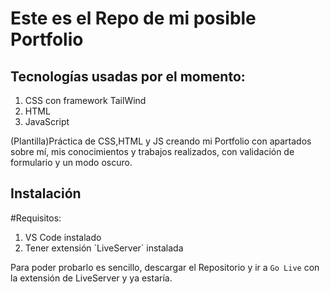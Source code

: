 # Este es el Repo de mi posible Portfolio
## Tecnologías usadas por el momento:
<ol>
 <li>CSS con framework TailWind</li>
 <li>HTML</li>
 <li>JavaScript</li>
</ol>

(Plantilla)Práctica de CSS,HTML y JS creando mi Portfolio con apartados sobre mí, mis conocimientos y trabajos realizados, con validación de formulario y un modo oscuro.

## Instalación

#Requisitos:
<ol>
 <li>VS Code instalado</li>
 <li>Tener extensión `LiveServer` instalada </li>
</ol>

Para poder probarlo es sencillo, descargar el Repositorio y ir a `Go Live` con la extensión de LiveServer y ya estaría.
